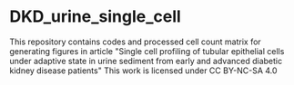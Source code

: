 # DKD_urine_single_cell
This repository contains codes and processed cell count matrix for generating figures in article "Single cell profiling of tubular epithelial cells under adaptive state in urine sediment from early and advanced diabetic kidney disease patients"
This work is licensed under CC BY-NC-SA 4.0 
